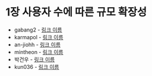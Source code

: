 # 1장 사용자 수에 따른 규모 확장성

- gabang2 - [링크 이름]()
- karmapol - [링크 이름]()
- an-jiohh - [링크 이름]()
- mintheon - [링크 이름]()
- 박건우 - [링크 이름]()
- kun036 - [링크 이름]()
